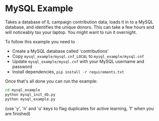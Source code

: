 # MySQL Example

Takes a database of IL campaign contribution data, loads it in to a
MySQL database, and identifies the unique donors. This can take a few
hours and will noticeably tax your laptop. You might want to run it
overnight.

To follow this example you need to 

* Create a MySQL database called 'contributions'
* Copy `mysql_example/mysql.cnf_LOCAL` to `mysql_example/mysql.cnf`
* Update `mysql_example/mysql.cnf` with your MySQL username and password
* Install dependencies, `pip install -r requirements.txt`

Once that's all done you can run the example:

```bash
cd mysql_example
python mysql_init_db.py 
python mysql_example.py
```

  (use 'y', 'n' and 'u' keys to flag duplicates for active learning, 'f' when you are finished) 
